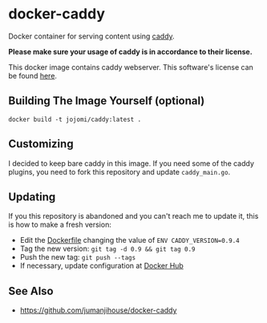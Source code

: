 # docker-caddy

Docker container for serving content using [caddy](https://caddyserver.com).

**Please make sure your usage of caddy is in accordance to their license.**

This docker image contains caddy webserver. This software's license can be found [here](https://github.com/caddyserver/caddy/blob/master/LICENSE.txt).

## Building The Image Yourself (optional)

    docker build -t jojomi/caddy:latest .


## Customizing

I decided to keep bare caddy in this image. If you need some of the caddy plugins, you need to fork this repository and update `caddy_main.go`.


## Updating

If you this repository is abandoned and you can't reach me to update it, this is how to make a fresh version:

* Edit the [Dockerfile](Dockerfile) changing the value of `ENV CADDY_VERSION=0.9.4`
* Tag the new version: `git tag -d 0.9 && git tag 0.9`
* Push the new tag: `git push --tags`
* If necessary, update configuration at [Docker Hub](https://hub.docker.com/r/jojomi/caddy/)


## See Also

* https://github.com/jumanjihouse/docker-caddy
